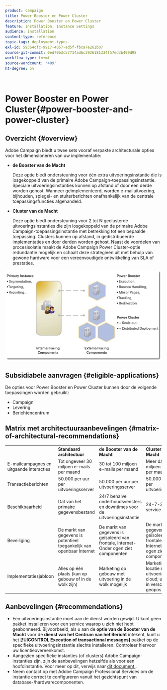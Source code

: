 ```yaml
---
product: campaign
title: Power Booster en Power Cluster
description: Power Booster en Power Cluster
feature: Installation, Instance Settings
audience: installation
content-type: reference
topic-tags: deployment-types-
exl-id: 59364cfc-9917-4057-ad5f-fbca7e261b07
source-git-commit: 0ed70b3c57714ad6c3926181334f57ed3b409d98
workflow-type: tm+mt
source-wordcount: '409'
ht-degree: 5%

---
```


# Power Booster en Power Cluster{#power-booster-and-power-cluster}



## Overzicht {#overview}

Adobe Campaign biedt u twee sets vooraf verpakte architecturale opties voor het dimensioneren van uw implementatie:

* **de Booster van de Macht**

  Deze optie biedt ondersteuning voor één extra uitvoeringsinstantie die is losgekoppeld van de primaire Adobe Campaign-toepassingsinstantie. Speciale uitvoeringsinstanties kunnen op afstand of door een derde worden gehost. Wanneer geïmplementeerd, worden e-mailuitvoering, bijhouden, spiegel- en stuiterberichten onafhankelijk van de centrale toepassingsfuncties afgehandeld.

* **Cluster van de Macht**

  Deze optie biedt ondersteuning voor 2 tot N geclusterde uitvoeringsinstanties die zijn losgekoppeld van de primaire Adobe Campaign-toepassingsinstantie met betrekking tot een bepaalde toepassing. Clusters kunnen op afstand, in gedistribueerde implementaties en door derden worden gehost. Naast de voordelen van procesisolatie maakt de Adobe Campaign Power Cluster-optie redundantie mogelijk en schaalt deze strategieën uit met behulp van gewone hardware voor een vereenvoudigde ontwikkeling van SLA of prestaties.

![](assets/architectural_options_diagram.png)

## Subsidiabele aanvragen {#eligible-applications}

De opties voor Power Booster en Power Cluster kunnen door de volgende toepassingen worden gebruikt:

* Campaign
* Levering
* Berichtencentrum

## Matrix met architectuuraanbevelingen {#matrix-of-architectural-recommendations}

<table> 
 <tbody> 
  <tr> 
   <td> </td> 
   <td> <strong> Standaard architectuur </strong><br /> </td> 
   <td> <strong> de Booster van de Macht </strong><br /> </td> 
   <td> <strong> Cluster van de Macht </strong><br /> </td> 
  </tr> 
  <tr> 
   <td> E-mailcampagnes en uitgaande interacties <br /> </td> 
   <td> Tot ongeveer 30 miljoen e-mails per maand <br /> </td> 
   <td> 30 tot 100 miljoen e-mails per maand <br /> </td> 
   <td> Meer dan 100 miljoen e-mails per maand <br /> </td> 
  </tr> 
  <tr> 
   <td> Transactieberichten <br /> </td> 
   <td> 50.000 per uur per uitvoeringsserver <br /> </td> 
   <td> 50.000 per uur per uitvoeringsserver <br /> </td> 
   <td> 50.000 per uur per uitvoeringsserver <br /> </td> 
  </tr> 
  <tr> 
   <td> Beschikbaarheid <br /> </td> 
   <td> Dat van het primaire gegevensbestand <br /> </td> 
   <td> 24/7 behalve onderhoudsvensters en downtimes voor de uitvoeringsinstantie <br /> </td> 
   <td> 24-7-365 service mogelijk <br /> </td> 
  </tr> 
  <tr> 
   <td> Beveiliging <br /> </td> 
   <td> De markt van gegevens is potentieel toegankelijk van openbaar Internet <br /> </td> 
   <td> De markt van gegevens is geïsoleerd van frontale, Internet-Onder ogen ziet componenten <br /> </td> 
   <td> De markt van gegevens is geïsoleerd van frontale, Internet-Onder ogen ziet componenten <br /> </td> 
  </tr> 
  <tr> 
   <td> Implementatiesjabloon <br /> </td> 
   <td> Alles op één plaats (kan op gebouw of in de wolk zijn) <br /> </td> 
   <td> Marketing op gebouw met uitvoering in de wolk mogelijk <br /> </td> 
   <td> Marketing op locatie met uitvoering in de cloud; uitvoering in verschillende geopos mogelijk <br /> </td> 
  </tr> 
 </tbody> 
</table>

## Aanbevelingen {#recommendations}

* Een uitvoeringsinstantie moet aan de dienst worden gewijd. U kunt geen pakket installeren voor een service waarop u zich niet hebt geabonneerd. Bijvoorbeeld, als u aan de **optie van de Booster van de Macht** voor de **dienst van het Centrum van het Bericht** intekent, kunt u het **[!UICONTROL Execution of transactional messages]** pakket op de specifieke uitvoeringsinstantie slechts installeren. Controleer hiervoor uw licentieovereenkomst.
* Aangezien specifieke instanties (of clusters) Adobe Campaign-instanties zijn, zijn de aanbevelingen hetzelfde als voor een hoofdinstantie. Voor meer op dit, verwijs naar [ dit document ](../../production/using/foreword.md).
* Neem contact op met Adobe Campaign Professional Services om de instantie correct te configureren vanuit het gezichtspunt van database-/hardwarecomponenten.
